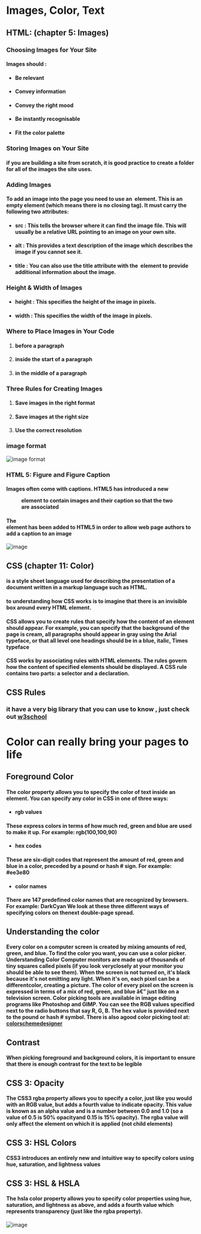 #  Images, Color, Text

## HTML: (chapter 5: Images)

### Choosing Images for Your Site
#### Images should :
- #### Be relevant
- #### Convey information
- #### Convey the right mood
- #### Be instantly recognisable
- #### Fit the color palette

### Storing Images on Your Site
#### if you are building a site from scratch, it is good practice to create a folder for all of the images the site uses.

### Adding Images
#### To add an image into the page you need to use an <img> element. This is an empty element (which means there is no closing tag). It must carry the following two attributes:
- #### src : This tells the browser where it can find the image file. This will usually be a relative URL pointing to an image on your own site.
- #### alt : This provides a text description of the image which describes the image if you cannot see it.
- #### title : You can also use the title attribute with the <img> element to provide additional information about the image.

### Height & Width of Images 
- #### height : This specifies the height of the image in pixels.
- #### width : This specifies the width of the image in pixels.

### Where to Place Images in Your Code
1. #### before a paragraph
2. #### inside the start of a paragraph
3. #### in the middle of a paragraph

### Three Rules for Creating Images
1. #### Save images in the right format
2. #### Save images at the right size
3. #### Use the correct resolution

### image format
![image format](https://img.pagecloud.com/wAegMZSQrxtIBtV-i7jBCW-Ho7Y=/1000x0/filters:no_upscale()/blogmerge/cf67f56e-00e6-48c0-a1a4-31a8e3baf0de.jpeg)

### HTML 5: Figure and Figure Caption
#### Images often come with captions. HTML5 has introduced a new <figure> element to contain images and their caption  so that the two are associated
#### The <figcaption> element has been added to HTML5 in order to allow web page authors to add a caption to an image

![image](https://user-images.githubusercontent.com/79092103/110122447-505aef00-7dc8-11eb-993f-da07eddb9cdd.png)

## CSS (chapter 11: Color)

####  is a style sheet language used for describing the presentation of a document written in a markup language such as HTML.
#### to understanding how CSS works is to imagine that there is an invisible box around every HTML element.
#### CSS allows you to create rules that specify how the content of an element should appear. For example, you can specify that the background of the page is cream, all paragraphs should appear in gray using the Arial typeface, or that all level one headings should be in a blue, italic, Times typeface

#### CSS works by associating rules with HTML elements. The rules govern how the content of specified elements should be displayed. A CSS rule contains two parts: a selector and a declaration.

## CSS Rules
### it have a very big library that you can use to know , just check out [w3school](https://www.w3schools.com/w3css/defaulT.asp)

# Color can really bring your pages to life

## Foreground Color
#### The color property allows you to specify the color of text inside an element. You can specify any color in CSS in one of three ways:
* #### rgb values
#### These express colors in terms of how much red, green and blue are used to make it up. For example: rgb(100,100,90)
* #### hex codes
#### These are six-digit codes that represent the amount of red, green and blue in a color, preceded by a pound or hash # sign. For example: #ee3e80
* #### color names
#### There are 147 predefined color names that are recognized by browsers. For example: DarkCyan We look at these three different ways of specifying colors on thenext double-page spread.
## Understanding the color
#### Every color on a computer screen is created by mixing amounts of red, green, and blue. To find the color you want, you can use a color picker. Understanding Color Computer monitors are made up of thousands of tiny squares called pixels (if you look veryclosely at your monitor you should be able to see them). When the screen is not turned on, it's black because it's not  emitting any light. When it's on, each pixel can be a differentcolor, creating a picture. The color of every pixel on the screen is expressed in terms of  a mix of red, green, and blue â€” just like on a television screen. Color picking tools are available in image editing programs like Photoshop and GIMP. You can see the RGB values specified next to the radio buttons that say R, G, B. The hex value is provided next to the pound or hash # symbol. There is also agood color picking tool at: [colorschemedesigner](https://paletton.com/#uid=1000u0kllllaFw0g0qFqFg0w0aF)

## Contrast
#### When picking foreground and background colors, it is important to ensure that there is enough contrast for the text to be legible

## CSS 3: Opacity
#### The CSS3 rgba property allows you to specify a color, just like you would with an RGB value, but adds a fourth value to indicate opacity. This value is known as an alpha value and is a number between 0.0 and 1.0 (so a value of 0.5 is 50% opacityand 0.15 is 15% opacity). The rgba value will only affect the element on which it is applied (not child elements)

## CSS 3: HSL Colors
#### CSS3 introduces an entirely new and intuitive way to specify colors using hue, saturation, and lightness values

## CSS 3: HSL & HSLA
#### The hsla color property allows you to specify color properties using hue, saturation, and lightness as above, and adds a fourth value which represents transparency (just like the rgba property).

![image](https://user-images.githubusercontent.com/79092103/110123124-2eae3780-7dc9-11eb-8ce0-681f9f7a4f14.png)
